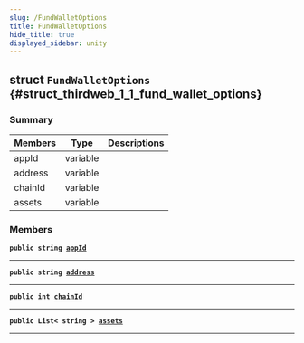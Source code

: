 ```yaml
---
slug: /FundWalletOptions
title: FundWalletOptions
hide_title: true
displayed_sidebar: unity
---
```


## struct `FundWalletOptions` {#struct_thirdweb_1_1_fund_wallet_options}

### Summary

| Members | Type     | Descriptions |
| ------- | -------- | ------------ |
| appId   | variable |              |
| address | variable |              |
| chainId | variable |              |
| assets  | variable |              |

### Members

**`public string `[`appId`](#struct_thirdweb_1_1_fund_wallet_options_1ad7507b03d4357558674b152ea18a145a)**

---

**`public string `[`address`](#struct_thirdweb_1_1_fund_wallet_options_1a183c2dab6438c514266b5f511f786b8c)**

---

**`public int `[`chainId`](#struct_thirdweb_1_1_fund_wallet_options_1a3ff8757dceb78171e0cecc879f647653)**

---

**`public List< string > `[`assets`](#struct_thirdweb_1_1_fund_wallet_options_1a4edfee6549c2f76001f92bc50abe089b)**

---
